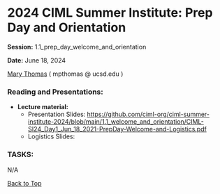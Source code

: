 # 2024 CIML Summer Institute:   Prep Day and Orientation

**Session:**  1.1_prep_day_welcome_and_orientation

**Date:** June 18, 2024

[Mary Thomas](https://www.sdsc.edu/research/researcher_spotlight/thomas_mary.html )  ( mpthomas  @  ucsd.edu ) 

### Reading and Presentations:
* **Lecture material:**
   * Presentation Slides:  https://github.com/ciml-org/ciml-summer-institute-2024/blob/main/1.1_welcome_and_orientation/CIML-SI24_Day1_Jun_18_2021-PrepDay-Welcome-and-Logistics.pdf
   * Logistics Slides: 

### TASKS:

N/A

[Back to Top](#top)

